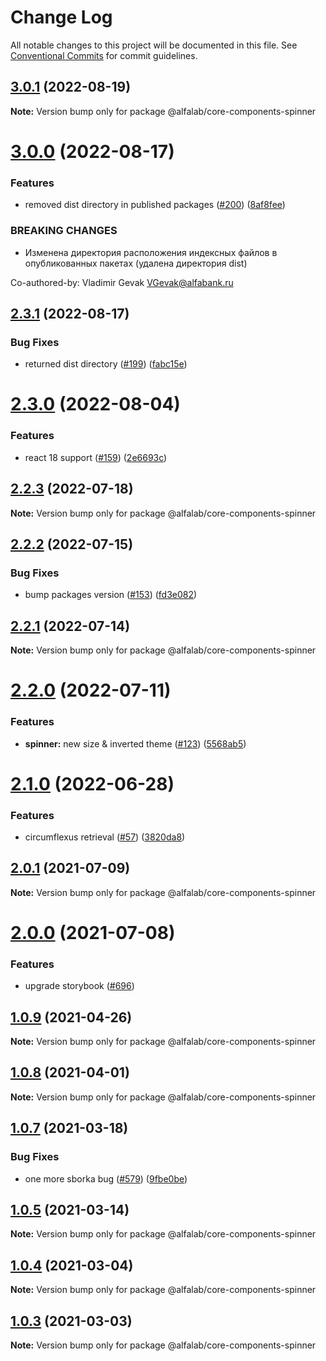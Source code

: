 # Change Log

All notable changes to this project will be documented in this file.
See [Conventional Commits](https://conventionalcommits.org) for commit guidelines.

## [3.0.1](https://github.com/core-ds/core-components/compare/@alfalab/core-components-spinner@3.0.0...@alfalab/core-components-spinner@3.0.1) (2022-08-19)

**Note:** Version bump only for package @alfalab/core-components-spinner





# [3.0.0](https://github.com/core-ds/core-components/compare/@alfalab/core-components-spinner@2.3.1...@alfalab/core-components-spinner@3.0.0) (2022-08-17)


### Features

* removed dist directory in published packages ([#200](https://github.com/core-ds/core-components/issues/200)) ([8af8fee](https://github.com/core-ds/core-components/commit/8af8fee53ca0bd19fa2d1ca1422e0df23096e2c8))


### BREAKING CHANGES

* Изменена директория расположения индексных файлов в опубликованных пакетах (удалена
директория dist)

Co-authored-by: Vladimir Gevak <VGevak@alfabank.ru>





## [2.3.1](https://github.com/core-ds/core-components/compare/@alfalab/core-components-spinner@2.3.0...@alfalab/core-components-spinner@2.3.1) (2022-08-17)


### Bug Fixes

* returned dist directory ([#199](https://github.com/core-ds/core-components/issues/199)) ([fabc15e](https://github.com/core-ds/core-components/commit/fabc15effa1457ca65ec7238206f1b1fc2a2a613))





# [2.3.0](https://github.com/core-ds/core-components/compare/@alfalab/core-components-spinner@2.2.3...@alfalab/core-components-spinner@2.3.0) (2022-08-04)


### Features

* react 18 support ([#159](https://github.com/core-ds/core-components/issues/159)) ([2e6693c](https://github.com/core-ds/core-components/commit/2e6693c62f534e333aadb7d3fff4ffd78ac84c63))





## [2.2.3](https://github.com/core-ds/core-components/compare/@alfalab/core-components-spinner@2.2.2...@alfalab/core-components-spinner@2.2.3) (2022-07-18)

**Note:** Version bump only for package @alfalab/core-components-spinner





## [2.2.2](https://github.com/core-ds/core-components/compare/@alfalab/core-components-spinner@2.2.1...@alfalab/core-components-spinner@2.2.2) (2022-07-15)


### Bug Fixes

* bump packages version ([#153](https://github.com/core-ds/core-components/issues/153)) ([fd3e082](https://github.com/core-ds/core-components/commit/fd3e08205672129cdce04e1000c673f2cd9c10da))





## [2.2.1](https://github.com/core-ds/core-components/compare/@alfalab/core-components-spinner@2.2.0...@alfalab/core-components-spinner@2.2.1) (2022-07-14)

**Note:** Version bump only for package @alfalab/core-components-spinner





# [2.2.0](https://github.com/core-ds/core-components/compare/@alfalab/core-components-spinner@2.1.0...@alfalab/core-components-spinner@2.2.0) (2022-07-11)


### Features

* **spinner:** new size & inverted theme ([#123](https://github.com/core-ds/core-components/issues/123)) ([5568ab5](https://github.com/core-ds/core-components/commit/5568ab5183badaded723ebc5a608b20bf471c6bc))





# [2.1.0](https://github.com/core-ds/core-components/compare/@alfalab/core-components-spinner@2.0.3...@alfalab/core-components-spinner@2.1.0) (2022-06-28)


### Features

* circumflexus retrieval ([#57](https://github.com/core-ds/core-components/issues/57)) ([3820da8](https://github.com/core-ds/core-components/commit/3820da818bcdcbee6904c648b3e29c3c828fe202))





## [2.0.1](https://github.com/core-ds/core-components/compare/@alfalab/core-components-spinner@2.0.0...@alfalab/core-components-spinner@2.0.1) (2021-07-09)

**Note:** Version bump only for package @alfalab/core-components-spinner





# [2.0.0](https://github.com/core-ds/core-components/compare/@alfalab/core-components-spinner@1.0.9...@alfalab/core-components-spinner@2.0.0) (2021-07-08)


### Features

* upgrade storybook ([#696](https://github.com/core-ds/core-components/issues/696))

## [1.0.9](https://github.com/core-ds/core-components/compare/@alfalab/core-components-spinner@1.0.8...@alfalab/core-components-spinner@1.0.9) (2021-04-26)

**Note:** Version bump only for package @alfalab/core-components-spinner





## [1.0.8](https://github.com/core-ds/core-components/compare/@alfalab/core-components-spinner@1.0.7...@alfalab/core-components-spinner@1.0.8) (2021-04-01)

**Note:** Version bump only for package @alfalab/core-components-spinner





## [1.0.7](https://github.com/core-ds/core-components/compare/@alfalab/core-components-spinner@1.0.5...@alfalab/core-components-spinner@1.0.7) (2021-03-18)


### Bug Fixes

* one more sborka bug ([#579](https://github.com/core-ds/core-components/issues/579)) ([9fbe0be](https://github.com/core-ds/core-components/commit/9fbe0beca56ec5971de78b3f6cda25305b260efc))





## [1.0.5](https://github.com/core-ds/core-components/compare/@alfalab/core-components-spinner@1.0.4...@alfalab/core-components-spinner@1.0.5) (2021-03-14)

**Note:** Version bump only for package @alfalab/core-components-spinner





## [1.0.4](https://github.com/core-ds/core-components/compare/@alfalab/core-components-spinner@1.0.3...@alfalab/core-components-spinner@1.0.4) (2021-03-04)

**Note:** Version bump only for package @alfalab/core-components-spinner





## [1.0.3](https://github.com/core-ds/core-components/compare/@alfalab/core-components-spinner@1.0.2...@alfalab/core-components-spinner@1.0.3) (2021-03-03)


**Note:** Version bump only for package @alfalab/core-components-spinner
